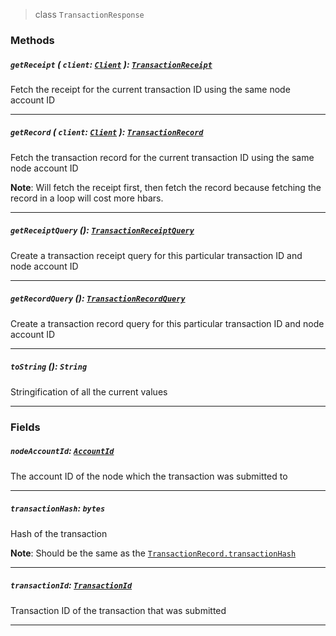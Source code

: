 > class `TransactionResponse`

### Methods

##### `getReceipt` ( `client`: [`Client`](reference/core/Client.md) ): [`TransactionReceipt`](reference/core/TransactionReceipt.md)

Fetch the receipt for the current transaction ID using the same node account ID

---

##### `getRecord` ( `client`: [`Client`](reference/core/Client.md) ): [`TransactionRecord`](reference/core/TransactionRecord.md)

Fetch the transaction record for the current transaction ID using the same node account ID

**Note**: Will fetch the receipt first, then fetch the record because fetching the record in a
loop will cost more hbars.

---

##### `getReceiptQuery` (): [`TransactionReceiptQuery`](reference/core/TransactionReceiptQuery.md)

Create a transaction receipt query for this particular transaction ID and node account ID

---

##### `getRecordQuery` (): [`TransactionRecordQuery`](reference/core/TransactionRecordQuery.md)

Create a transaction record query for this particular transaction ID and node account ID

---

##### `toString` (): `String`

Stringification of all the current values

---


### Fields

##### `nodeAccountId`: [`AccountId`](reference/cryptocurrency/AccountId.md)

The account ID of the node which the transaction was submitted to

---

##### `transactionHash`: `bytes`

Hash of the transaction

**Note**: Should be the same as the [`TransactionRecord.transactionHash`](reference/core/TransactionRecord.md#transactionHash-bytes)

---

##### `transactionId`: [`TransactionId`](reference/core/TransactionId.md)

Transaction ID of the transaction that was submitted

---
